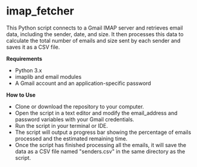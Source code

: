 # imap_fetcher

This Python script connects to a Gmail IMAP server and retrieves email data, including the sender, date, and size. It then processes this data to calculate the total number of emails and size sent by each sender and saves it as a CSV file.

**Requirements**

* Python 3.x
* imaplib and email modules
* A Gmail account and an application-specific password


**How to Use**
* Clone or download the repository to your computer.
* Open the script in a text editor and modify the email_address and password variables with your Gmail credentials.
* Run the script in your terminal or IDE.
* The script will output a progress bar showing the percentage of emails processed and the estimated remaining time.
* Once the script has finished processing all the emails, it will save the data as a CSV file named "senders.csv" in the same directory as the script.
